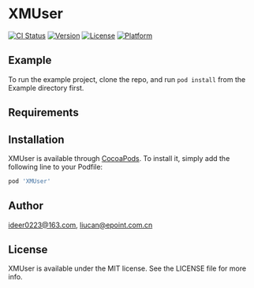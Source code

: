 # XMUser

[![CI Status](https://img.shields.io/travis/ideer0223@163.com/XMUser.svg?style=flat)](https://travis-ci.org/ideer0223@163.com/XMUser)
[![Version](https://img.shields.io/cocoapods/v/XMUser.svg?style=flat)](https://cocoapods.org/pods/XMUser)
[![License](https://img.shields.io/cocoapods/l/XMUser.svg?style=flat)](https://cocoapods.org/pods/XMUser)
[![Platform](https://img.shields.io/cocoapods/p/XMUser.svg?style=flat)](https://cocoapods.org/pods/XMUser)

## Example

To run the example project, clone the repo, and run `pod install` from the Example directory first.

## Requirements

## Installation

XMUser is available through [CocoaPods](https://cocoapods.org). To install
it, simply add the following line to your Podfile:

```ruby
pod 'XMUser'
```

## Author

ideer0223@163.com, liucan@epoint.com.cn

## License

XMUser is available under the MIT license. See the LICENSE file for more info.

